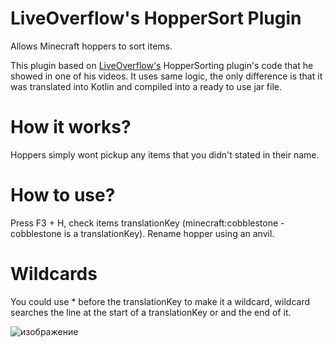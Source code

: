 # LiveOverflow's HopperSort Plugin
Allows Minecraft hoppers to sort items. 

This plugin based on <a href="https://www.youtube.com/@LiveOverflow">LiveOverflow's</a> HopperSorting plugin's code that he showed in one of his videos. 
It uses same logic, the only difference is that it was translated into Kotlin and compiled into a ready to use jar file. 

<h1>How it works?</h1> 
Hoppers simply wont pickup any items that you didn't stated in their name.
 
<h1>How to use? </h1>
Press F3 + H, check items translationKey (minecraft:cobblestone - cobblestone is a translationKey). Rename hopper using an anvil. 

<h1>Wildcards</h1>
You could use * before the translationKey to make it a wildcard, wildcard searches the line at the start of a translationKey or and the end of it. 

![изображение](https://github.com/Zardexd/LivesOverflowHopperSort/assets/40138317/fc6c4e6b-2b18-48df-b82c-31969871adb0)

